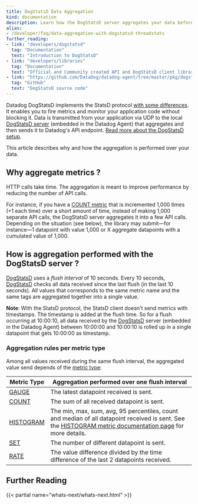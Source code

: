 ```yaml
---
title: DogStatsD Data Aggregation
kind: documentation
description: Learn how the DogStatsD server aggregates your data before sending it to Datadog
alias:
- /developer/faq/data-aggregation-with-dogstatsd-threadstats
further_reading:
- link: "developers/dogstatsd"
  tag: "Documentation"
  text: "Introduction to DogStatsD"
- link: "developers/libraries"
  tag: "Documentation"
  text: "Official and Community created API and DogStatsD client libraries"
- link: "https://github.com/DataDog/datadog-agent/tree/master/pkg/dogstatsd"
  tag: "GitHub"
  text: "DogStatsD source code"
---
```


Datadog DogStatsD implements the StatsD protocol [with some differences][1]. It enables you to fire metrics and monitor your application code without blocking it. Data is transmitted from your application via UDP to the local [DogStatsD server][2] (embedded in the Datadog Agent) that aggregates and then sends it to Datadog's API endpoint. [Read more about the DogStatsD setup][2].

This article describes why and how the aggregation is performed over your data.

## Why aggregate metrics ?

HTTP calls take time. The aggregation is meant to improve performance by reducing the number of API calls.

For instance, if you have a [COUNT metric][3] that is incremented 1,000 times (+1 each time) over a short amount of time, instead of making 1,000 separate API calls, the DogStatsD server aggregates it into a few API calls. Depending on the situation (see below), the library may submit—for instance—1 datapoint with value 1,000 or X aggregate datapoints with a cumulated value of 1,000.

## How is aggregation performed with the DogStatsD server ?

[DogStatsD][2] uses a *flush interval* of 10 seconds. Every 10 seconds, [DogStatsD][2] checks all data received since the last flush (in the last 10 seconds). All values that corresponds to the same metric name and the same tags are aggregated together into a single value.

**Note**: With the StatsD protocol, the StatsD client doesn't send metrics with timestamps. The timestamp is added at the flush time. So for a flush occurring at 10:00:10, all data received by the [DogStatsD][2] server (embedded in the Datadog Agent) between 10:00:00 and 10:00:10 is rolled up in a single datapoint that gets 10:00:00 as timestamp.

### Aggregation rules per metric type

Among all values received during the same flush interval, the aggregated value send depends of the [metric type][4]:

| Metric Type    | Aggregation performed over one flush interval                                                                                                                  |
|----------------|----------------------------------------------------------------------------------------------------------------------------------------------------------------|
| [GAUGE][5]     | The latest datapoint received is sent.                                                                                                                         |
| [COUNT][3]     | The sum of all received datapoint is sent.                                                                                                                     |
| [HISTOGRAM][6] | The min, max, sum, avg, 95 percentiles, count and median of all datapoint received is sent. See the [HISTOGRAM metric documentation page][7] for more details. |
| [SET][8]       | The number of different datapoint is sent.                                                                                                                     |
| [RATE][9]      | The value difference divided by the time difference of the last 2 datapoints received.                                                                         |

## Further Reading

{{< partial name="whats-next/whats-next.html" >}}

[1]: /developers/dogstatsd
[2]: /developers/metrics/dogstatsd_metrics_submission
[3]: /developers/metrics/metrics_type/?tab=count#metric-submission-types
[4]: /developers/metrics/metrics_type
[5]: /developers/metrics/metrics_type/?tab=gauge#metric-submission-types
[6]: /developers/metrics/metrics_type/?tab=histogram#metric-submission-types
[7]: /developers/metrics/metrics_type/?tab=histogram#metric-submission-types
[8]: /developers/metrics/metrics_type/?tab=set#metric-submission-types
[9]: /developers/metrics/metrics_type/?tab=rate#metric-submission-types
